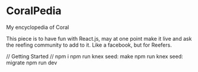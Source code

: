 # CoralPedia
My encyclopedia of Coral

This piece is to have fun with React.js, may at one point make it live and ask the reefing community to add to it.
Like a facebook, but for Reefers.

// Getting Started //
npm i
npm run knex seed: make
npm run knex seed: migrate
npm run dev

